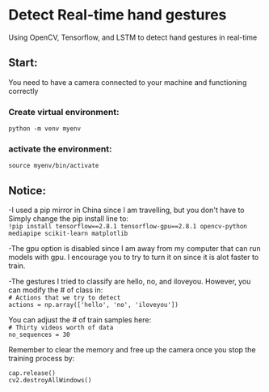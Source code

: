 # Detect Real-time hand gestures
Using OpenCV, Tensorflow, and LSTM to detect hand gestures in real-time

## Start:  

You need to have a camera connected to your machine and functioning correctly

### Create virtual environment:   
```python -m venv myenv```
### activate the environment:   
```source myenv/bin/activate```

## Notice:
-I used a pip mirror in China since I am travelling, but you don't have to
Simply change the pip install line to:  
```!pip install tensorflow==2.8.1 tensorflow-gpu==2.8.1 opencv-python mediapipe scikit-learn matplotlib```   

-The gpu option is disabled since I am away from my computer that can run models with gpu. I encourage you to try to turn it on since it is alot faster to train. 

-The gestures I tried to classify are hello, no, and iloveyou. However, you can modify the # of class in:  
```# Actions that we try to detect```  
```actions = np.array(['hello', 'no', 'iloveyou'])```

You can adjust the # of train samples here:  
```# Thirty videos worth of data```  
```no_sequences = 30```  


Remember to clear the memory and free up the camera once you stop the training process by:

```cap.release()```  
```cv2.destroyAllWindows()```    

